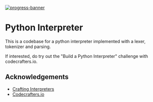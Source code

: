 [![progress-banner](https://backend.codecrafters.io/progress/interpreter/57cc4837-b28d-419d-8745-4a511f664db1)](https://app.codecrafters.io/users/codecrafters-bot?r=2qF)

# Python Interpreter

This is a codebase for a python interpreter implemented with a lexer, tokenizer and parsing.

If interested, do try out the "Build a Python Interpreter" challenge with codecrafters.io. 



## Acknowledgements

 - [Crafting Interpreters](https://craftinginterpreters.com/)
 - [Codecrafters.io](https://codecrafters.io/)


